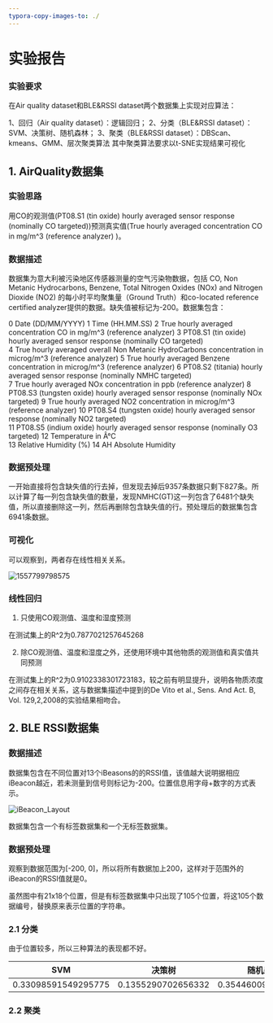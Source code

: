 ```yaml
---
typora-copy-images-to: ./
---
```


# 实验报告

### 实验要求

在Air quality dataset和BLE&RSSI dataset两个数据集上实现对应算法：

1、回归（Air quality dataset）：逻辑回归；
2、分类（BLE&RSSI dataset）：SVM、决策树、随机森林；
3、聚类（BLE&RSSI dataset）：DBScan、kmeans、GMM、层次聚类算法
其中聚类算法要求以t-SNE实现结果可视化



## 1. AirQuality数据集

### 实验思路

用CO的观测值(PT08.S1 (tin oxide) hourly averaged sensor response (nominally CO targeted))预测真实值(True hourly averaged concentration CO in mg/m^3 (reference analyzer) )。

### 数据描述

数据集为意大利被污染地区传感器测量的空气污染物数据，包括 CO, Non Metanic Hydrocarbons, Benzene, Total Nitrogen Oxides (NOx) and Nitrogen Dioxide (NO2) 的每小时平均聚集量（Ground Truth）和co-located reference certified analyzer提供的数据。缺失值被标记为-200。数据集包含：

0 Date	(DD/MM/YYYY) 
1 Time	(HH.MM.SS) 
2 True hourly averaged concentration CO in mg/m^3 (reference analyzer) 
3 PT08.S1 (tin oxide) hourly averaged sensor response (nominally CO targeted)	
4 True hourly averaged overall Non Metanic HydroCarbons concentration in microg/m^3 (reference analyzer) 
5 True hourly averaged Benzene concentration in microg/m^3 (reference analyzer) 
6 PT08.S2 (titania) hourly averaged sensor response (nominally NMHC targeted)	
7 True hourly averaged NOx concentration in ppb (reference analyzer) 
8 PT08.S3 (tungsten oxide) hourly averaged sensor response (nominally NOx targeted) 
9 True hourly averaged NO2 concentration in microg/m^3 (reference analyzer)	
10 PT08.S4 (tungsten oxide) hourly averaged sensor response (nominally NO2 targeted)	
11 PT08.S5 (indium oxide) hourly averaged sensor response (nominally O3 targeted) 
12 Temperature in Â°C	
13 Relative Humidity (%) 
14 AH Absolute Humidity 

### 数据预处理

一开始直接将包含缺失值的行去掉，但发现去掉后9357条数据只剩下827条。所以计算了每一列包含缺失值的数量，发现NMHC(GT)这一列包含了6481个缺失值，所以直接删除这一列，然后再删除包含缺失值的行。预处理后的数据集包含6941条数据。

### 可视化

可以观察到，两者存在线性相关关系。

![1557799798575](C:\Users\耿岱琳\Desktop\git人工智能导论作业\第二次作业\1557799798575.png)

### 线性回归

1. 只使用CO观测值、温度和湿度预测

在测试集上的R^2为0.7877021257645268

2. 除CO观测值、温度和湿度之外，还使用环境中其他物质的观测值和真实值共同预测

在测试集上的R^2为0.9102338301723183，较之前有明显提升，说明各物质浓度之间存在相关关系，这与数据集描述中提到的De Vito et al., Sens. And Act. B, Vol. 129,2,2008的实验结果相吻合。



## 2. BLE RSSI数据集

### 数据描述

数据集包含在不同位置对13个iBeasons的的RSSI值，该值越大说明据相应iBeacon越近，若未测量到信号则标记为-200。位置信息用字母+数字的方式表示。

![iBeacon_Layout](C:\Users\耿岱琳\Desktop\git人工智能导论作业\第二次作业\iBeacon_Layout.jpg)

数据集包含一个有标签数据集和一个无标签数据集。

### 数据预处理

观察到数据范围为[-200, 0]，所以将所有数据加上200，这样对于范围外的iBeacon的RSSI值就是0。

虽然图中有21x18个位置，但是有标签数据集中只出现了105个位置，将这105个数据编号，替换原来表示位置的字符串。

### 2.1 分类

由于位置较多，所以三种算法的表现都不好。

|         SVM         |       决策树       |      随机森林      |
| :-----------------: | :----------------: | :----------------: |
| 0.33098591549295775 | 0.1355290702656332 | 0.3544600938967136 |

### 2.2 聚类

